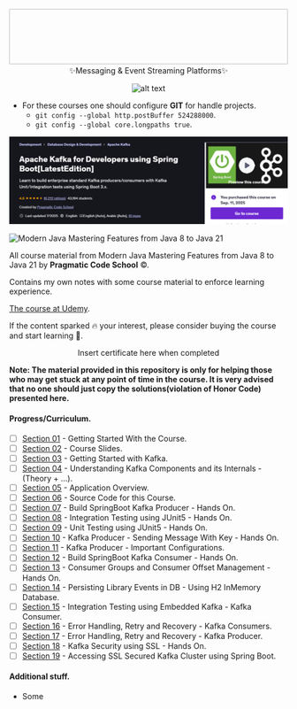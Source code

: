 <p align="center">
    <img id="studying" src=" " style="height: 100px; width: 900px;">
  <text>✨Messaging & Event Streaming Platforms✨</text>
</p>

<p align="center">
   <img src=" " alt="alt text" width="400" height="500"/>
</p>

- For these courses one should configure **GIT** for handle projects.
    - `git config --global http.postBuffer 524288000`.
    - `git config --global core.longpaths true`.



<p align="center">
    <img id="Modern Java Mastering Features from Java 8 to Java 21" src="Apache Kafka for Developers using Spring Boot desc.PNG" style=" width: 900px;">
</p>

![Modern Java Mastering Features from Java 8 to Java 21]( Modern%20Java%20Mastering%20Features%20from%20Java%208%20to%20Java%2021%20desc.PNG)

All course material from Modern Java Mastering Features from Java 8 to Java 21
by **Pragmatic Code School** ©. 

Contains my own notes with some course material to enforce learning experience.

<!-- add this comment later 
This repository is made with [![Eclipse](https://img.shields.io/badge/Eclipse-FE7A16.svg?logo=Eclipse&logoColor=white)](#), therefore it will include configuration files which are related to this IDE this approach will be favored for now. ⚙️ -->

[The course at Udemy](https://www.udemy.com/course/modern-java-learn-java-8-features-by-coding-it/). 


If the content sparked :fire: your interest, please consider buying the course and start learning :book:.

<!-- 
Linkedin puts this shit front, when clicking from private mode x(. Need to put this to make jump working every case
?trk=public_profile_see-credential 
-->

<div align="center">
    Insert certificate here when completed
</div>


**Note: The material provided in this repository is only for helping those who may get stuck at any point of time in the course. It is very advised that no one should just copy the solutions(violation of Honor Code) presented here.**

#### Progress/Curriculum.

- [ ] [Section 01](#) - Getting Started With the Course.
- [ ] [Section 02](#) - Course Slides.
- [ ] [Section 03](#) - Getting Started with Kafka.
- [ ] [Section 04](#) - Understanding Kafka Components and its Internals - (Theory + ...).
- [ ] [Section 05](#) - Application Overview.
- [ ] [Section 06](#) - Source Code for this Course.
- [ ] [Section 07](#) - Build SpringBoot Kafka Producer - Hands On.
- [ ] [Section 08](#) - Integration Testing using JUnit5 - Hands On.
- [ ] [Section 09](#) - Unit Testing using JUnit5 - Hands On.
- [ ] [Section 10](#) - Kafka Producer - Sending Message With Key - Hands On.
- [ ] [Section 11](#) - Kafka Producer - Important Configurations.
- [ ] [Section 12](#) - Build SpringBoot Kafka Consumer - Hands On.
- [ ] [Section 13](#) - Consumer Groups and Consumer Offset Management - Hands On.
- [ ] [Section 14](#) - Persisting Library Events in DB - Using H2 InMemory Database.
- [ ] [Section 15](#) - Integration Testing using Embedded Kafka - Kafka Consumer.
- [ ] [Section 16](#) - Error Handling, Retry and Recovery - Kafka Consumers.
- [ ] [Section 17](#) - Error Handling, Retry and Recovery - Kafka Producer.
- [ ] [Section 18](#) - Kafka Security using SSL - Hands On.
- [ ] [Section 19](#) - Accessing SSL Secured Kafka Cluster using Spring Boot.

#### Additional stuff.

- Some
